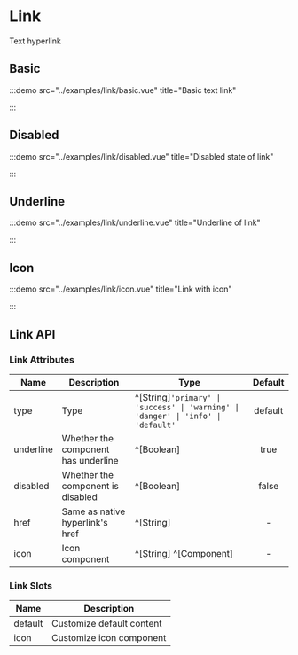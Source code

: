 
# Link

Text hyperlink

## Basic

:::demo src="../examples/link/basic.vue" title="Basic text link"

:::

## Disabled

:::demo src="../examples/link/disabled.vue" title="Disabled state of link"

:::

## Underline

:::demo src="../examples/link/underline.vue" title="Underline of link"

:::

## Icon

:::demo src="../examples/link/icon.vue" title="Link with icon"

:::

## Link API

### Link Attributes

| Name | Description | Type | Default |
| ------ | ---- | ---- | :----: |
| type | Type | ^[String]`'primary' \| 'success' \| 'warning' \| 'danger' \| 'info' \| 'default'` | default |
| underline | Whether the component has underline | ^[Boolean] | true |
| disabled | Whether the component is disabled | ^[Boolean] | false |
| href | Same as native hyperlink's href | ^[String] | - |
| icon | Icon component | ^[String] ^[Component] | - |

### Link Slots

| Name | Description |
| ------ | ---- |
| default | Customize default content |
| icon | Customize icon component |

